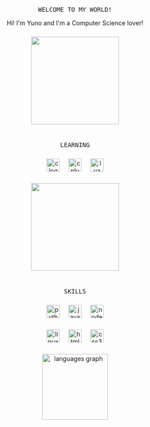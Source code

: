 <h1> </h1>
<pre align="center">WELCOME TO MY WORLD!</pre>
<p align="center">Hi! I'm Yuno and I'm a Computer Science lover!</p>


###
<div align="center">
<img height="200" src="https://i.pinimg.com/originals/dd/fe/f6/ddfef6fdb94240cb389b38e6a9a00983.gif"  />
</div>


###
<h1> </h1>
<pre align="center">LEARNING</pre>

###

<div align="center">
  <img src="https://skillicons.dev/icons?i=c" height="30" alt="c logo"  />
  <img width="12" />
  <img src="https://skillicons.dev/icons?i=cpp" height="30" alt="cplusplus logo"  />
  <img width="12" />
  <img src="https://skillicons.dev/icons?i=lua" height="30" alt="lua logo"  />
</div>

###

<div align="center">
  <img height="200" src="https://4.bp.blogspot.com/--2xWEj2kO7Q/WJQeyx5JwsI/AAAAAAAABPE/14K4ImdXcDcK5GSZLeujhKK53YTFNIIjwCLcB/s1600/3dc941e714fee4a9cdad76bd4b0f98d5.gif"  />
</div>

###
<h1> </h1>
<pre align="center">SKILLS</pre>

###

<div align="center">
  <img src="https://img.shields.io/badge/Python-3776AB?logo=python&logoColor=white&style=for-the-badge" height="30" alt="python logo"  />
  <img width="12" />
  <img src="https://img.shields.io/badge/JavaScript-F7DF1E?logo=javascript&logoColor=black&style=for-the-badge" height="30" alt="javascript logo"  />
  <img width="12" />
  <img src="https://img.shields.io/badge/Node.js-339933?logo=nodedotjs&logoColor=white&style=for-the-badge" height="30" alt="nodejs logo"  />
</div>

###

<div align="center">
  <img src="https://img.shields.io/badge/Linux-FCC624?logo=linux&logoColor=black&style=for-the-badge" height="30" alt="linux logo"  />
  <img width="12" />
  <img src="https://img.shields.io/badge/HTML5-E34F26?logo=html5&logoColor=white&style=for-the-badge" height="30" alt="html5 logo"  />
  <img width="12" />
  <img src="https://img.shields.io/badge/CSS3-1572B6?logo=css3&logoColor=white&style=for-the-badge" height="30" alt="css3 logo"  />
</div>

###
<div align="center">
  <img src="https://github-readme-stats.vercel.app/api/top-langs?username=oyunodev&locale=en&hide_title=false&layout=compact&card_width=320&langs_count=5&theme=gotham&hide_border=false" height="150" alt="languages graph"  />
</div>

